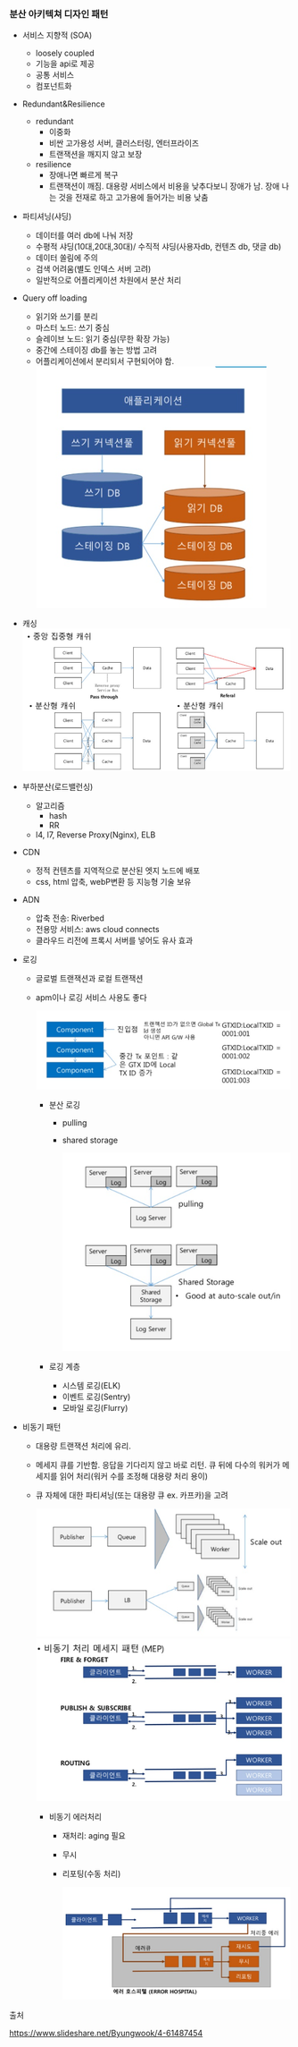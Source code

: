 ### 분산 아키텍쳐 디자인 패턴

- 서비스 지향적 (SOA)
  - loosely coupled
  - 기능을 api로 제공
  - 공통 서비스
  - 컴포넌트화
- Redundant&Resilience

  - redundant
    - 이중화
    - 비싼 고가용성 서버, 클러스터링, 엔터프라이즈
    - 트랜잭션을 깨지지 않고 보장
  - resilience
    - 장애나면 빠르게 복구
    - 트랜잭션이 깨짐. 대용량 서비스에서 비용을 낮추다보니 장애가 남. 장애 나는 것을 전재로 하고 고가용에 들어가는 비용 낮춤

- 파티셔닝(샤딩)
  - 데이터를 여러 db에 나눠 저장
  - 수평적 샤딩(10대,20대,30대)/ 수직적 샤딩(사용자db, 컨텐츠 db, 댓글 db)
  - 데이터 쏠림에 주의
  - 검색 어려움(별도 인덱스 서버 고려)
  - 일반적으로 어플리케이션 차원에서 분산 처리
- Query off loading
  - 읽기와 쓰기를 분리
  - 마스터 노드: 쓰기 중심
  - 슬레이브 노드: 읽기 중심(무한 확장 가능)
  - 중간에 스테이징 db를 놓는 방법 고려
  - 어플리케이션에서 분리되서 구현되어야 함.
    ![](캡처.png)
- 캐싱
  ![](cache.png)
- 부하분산(로드밸런싱)
  - 알고리즘
    - hash
    - RR
  - l4, l7, Reverse Proxy(Nginx), ELB
- CDN
  - 정적 컨텐츠를 지역적으로 분산된 엣지 노드에 배포
  - css, html 압축, webP변환 등 지능형 기술 보유
- ADN
  - 압축 전송: Riverbed
  - 전용망 서비스: aws cloud connects
  - 클라우드 리전에 프록시 서버를 넣어도 유사 효과
- 로깅

  - 글로벌 트랜잭션과 로컬 트랜잭션
  - apm이나 로깅 서비스 사용도 좋다

    ![](logging.png)

    - 분산 로깅

      - pulling
      - shared storage

        ![](logging2.png)

    - 로깅 계층
      - 시스템 로깅(ELK)
      - 이벤트 로깅(Sentry)
      - 모바일 로깅(Flurry)

- 비동기 패턴

  - 대용량 트랜잭션 처리에 유리.
  - 메세지 큐를 기반함. 응답을 기다리지 않고 바로 리턴. 큐 뒤에 다수의 워커가 메세지를 읽어 처리(워커 수를 조정해 대용량 처리 용이)
  - 큐 자체에 대한 파티셔닝(또는 대용량 큐 ex. 카프카)을 고려

    ![](queue.png)
    ![](queue2.png)

    - 비동기 에러처리

      - 재처리: aging 필요
      - 무시
      - 리포팅(수동 처리)

        ![](queue3.png)

출처

https://www.slideshare.net/Byungwook/4-61487454
